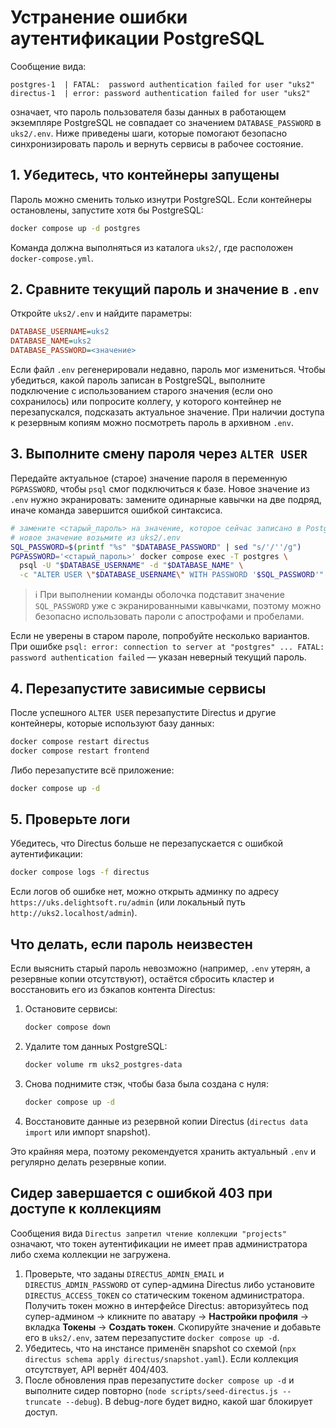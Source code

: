 # Устранение ошибки аутентификации PostgreSQL

Сообщение вида:

```
postgres-1  | FATAL:  password authentication failed for user "uks2"
directus-1  | error: password authentication failed for user "uks2"
```

означает, что пароль пользователя базы данных в работающем экземпляре PostgreSQL не совпадает со значением `DATABASE_PASSWORD` в `uks2/.env`. Ниже приведены шаги, которые помогают безопасно синхронизировать пароль и вернуть сервисы в рабочее состояние.

## 1. Убедитесь, что контейнеры запущены

Пароль можно сменить только изнутри PostgreSQL. Если контейнеры остановлены, запустите хотя бы PostgreSQL:

```bash
docker compose up -d postgres
```

Команда должна выполняться из каталога `uks2/`, где расположен `docker-compose.yml`.

## 2. Сравните текущий пароль и значение в `.env`

Откройте `uks2/.env` и найдите параметры:

```ini
DATABASE_USERNAME=uks2
DATABASE_NAME=uks2
DATABASE_PASSWORD=<значение>
```

Если файл `.env` регенерировали недавно, пароль мог измениться. Чтобы убедиться, какой пароль записан в PostgreSQL, выполните подключение с использованием старого значения (если оно сохранилось) или попросите коллегу, у которого контейнер не перезапускался, подсказать актуальное значение. При наличии доступа к резервным копиям можно посмотреть пароль в архивном `.env`.

## 3. Выполните смену пароля через `ALTER USER`

Передайте актуальное (старое) значение пароля в переменную `PGPASSWORD`, чтобы `psql` смог подключиться к базе. Новое значение из `.env` нужно экранировать: замените одинарные кавычки на две подряд, иначе команда завершится ошибкой синтаксиса.

```bash
# замените <старый_пароль> на значение, которое сейчас записано в PostgreSQL
# новое значение возьмите из uks2/.env
SQL_PASSWORD=$(printf "%s" "$DATABASE_PASSWORD" | sed "s/'/''/g")
PGPASSWORD='<старый_пароль>' docker compose exec -T postgres \
  psql -U "$DATABASE_USERNAME" -d "$DATABASE_NAME" \
  -c "ALTER USER \"$DATABASE_USERNAME\" WITH PASSWORD '$SQL_PASSWORD'"
```

> ℹ️ При выполнении команды оболочка подставит значение `SQL_PASSWORD` уже с экранированными кавычками, поэтому можно безопасно использовать пароли с апострофами и пробелами.

Если не уверены в старом пароле, попробуйте несколько вариантов. При ошибке `psql: error: connection to server at "postgres" ... FATAL: password authentication failed` — указан неверный текущий пароль.

## 4. Перезапустите зависимые сервисы

После успешного `ALTER USER` перезапустите Directus и другие контейнеры, которые используют базу данных:

```bash
docker compose restart directus
docker compose restart frontend
```

Либо перезапустите всё приложение:

```bash
docker compose up -d
```

## 5. Проверьте логи

Убедитесь, что Directus больше не перезапускается с ошибкой аутентификации:

```bash
docker compose logs -f directus
```

Если логов об ошибке нет, можно открыть админку по адресу `https://uks.delightsoft.ru/admin` (или локальный путь `http://uks2.localhost/admin`).

## Что делать, если пароль неизвестен

Если выяснить старый пароль невозможно (например, `.env` утерян, а резервные копии отсутствуют), остаётся сбросить кластер и восстановить его из бэкапов контента Directus:

1. Остановите сервисы:
   ```bash
   docker compose down
   ```
2. Удалите том данных PostgreSQL:
   ```bash
   docker volume rm uks2_postgres-data
   ```
3. Снова поднимите стэк, чтобы база была создана с нуля:
   ```bash
   docker compose up -d
   ```
4. Восстановите данные из резервной копии Directus (`directus data import` или импорт snapshot).

Это крайняя мера, поэтому рекомендуется хранить актуальный `.env` и регулярно делать резервные копии.

## Сидер завершается с ошибкой 403 при доступе к коллекциям

Сообщения вида `Directus запретил чтение коллекции "projects"` означают, что токен аутентификации не имеет прав администратора либо схема коллекции не загружена.

1. Проверьте, что заданы `DIRECTUS_ADMIN_EMAIL` и `DIRECTUS_ADMIN_PASSWORD` от супер-админа Directus либо установите `DIRECTUS_ACCESS_TOKEN` со статическим токеном администратора.
   Получить токен можно в интерфейсе Directus: авторизуйтесь под супер-админом → кликните по аватару → **Настройки профиля** → вкладка **Токены** → **Создать токен**. Скопируйте значение и добавьте его в `uks2/.env`, затем перезапустите `docker compose up -d`.
2. Убедитесь, что на инстансе применён snapshot со схемой (`npx directus schema apply directus/snapshot.yaml`). Если коллекция отсутствует, API вернёт 404/403.
3. После обновления прав перезапустите `docker compose up -d` и выполните сидер повторно (`node scripts/seed-directus.js --truncate --debug`). В debug-логе будет видно, какой шаг блокирует доступ.
